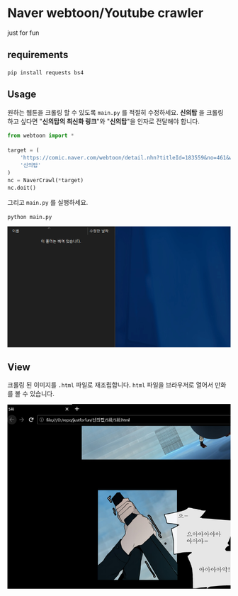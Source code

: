 # Naver webtoon/Youtube crawler 

just for fun

## requirements

`pip install requests bs4`

## Usage 

원하는 웹툰을 크롤링 할 수 있도록 `main.py` 를 적절히 수정하세요. **신의탑** 을 크롤링 하고 싶다면 "**신의탑의 최신화 링크**"와 "**신의탑**"을 인자로 전달해야 합니다. 

```python
from webtoon import *

target = (
    'https://comic.naver.com/webtoon/detail.nhn?titleId=183559&no=461&weekday=mon',
    '신의탑'
)
nc = NaverCrawl(*target)
nc.doit()
```

그리고 `main.py` 를 실행하세요. 

`python main.py`

![cw](cw.gif)

## View 

크롤링 된 이미지를 `.html` 파일로 재조립합니다. `html` 파일을 브라우저로 열어서 만화를 볼 수 있습니다. 

![html](html.PNG)